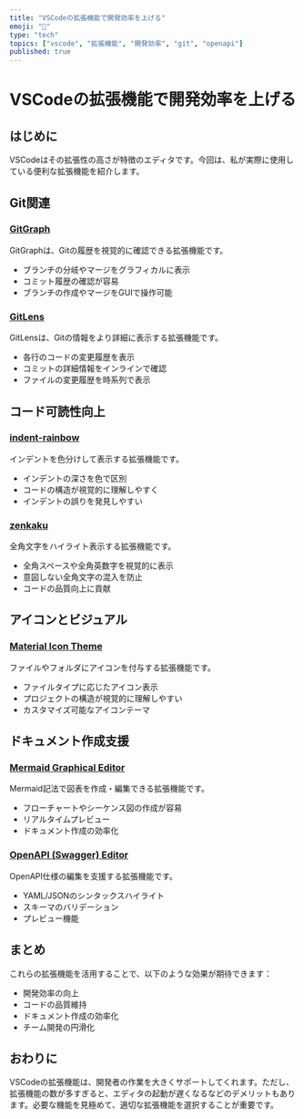 ```yaml
---
title: "VSCodeの拡張機能で開発効率を上げる"
emoji: "🔧"
type: "tech"
topics: ["vscode", "拡張機能", "開発効率", "git", "openapi"]
published: true
---
```


# VSCodeの拡張機能で開発効率を上げる

## はじめに
VSCodeはその拡張性の高さが特徴のエディタです。今回は、私が実際に使用している便利な拡張機能を紹介します。

## Git関連

### [GitGraph](https://marketplace.visualstudio.com/items?itemName=mhutchie.git-graph)
GitGraphは、Gitの履歴を視覚的に確認できる拡張機能です。
- ブランチの分岐やマージをグラフィカルに表示
- コミット履歴の確認が容易
- ブランチの作成やマージをGUIで操作可能

### [GitLens](https://marketplace.visualstudio.com/items?itemName=eamodio.gitlens)
GitLensは、Gitの情報をより詳細に表示する拡張機能です。
- 各行のコードの変更履歴を表示
- コミットの詳細情報をインラインで確認
- ファイルの変更履歴を時系列で表示

## コード可読性向上

### [indent-rainbow](https://marketplace.visualstudio.com/items?itemName=oderwat.indent-rainbow)
インデントを色分けして表示する拡張機能です。
- インデントの深さを色で区別
- コードの構造が視覚的に理解しやすく
- インデントの誤りを発見しやすい

### [zenkaku](https://marketplace.visualstudio.com/items?itemName=mosapride.zenkaku)
全角文字をハイライト表示する拡張機能です。
- 全角スペースや全角英数字を視覚的に表示
- 意図しない全角文字の混入を防止
- コードの品質向上に貢献

## アイコンとビジュアル

### [Material Icon Theme](https://marketplace.visualstudio.com/items?itemName=PKief.material-icon-theme)
ファイルやフォルダにアイコンを付与する拡張機能です。
- ファイルタイプに応じたアイコン表示
- プロジェクトの構造が視覚的に理解しやすい
- カスタマイズ可能なアイコンテーマ

## ドキュメント作成支援

### [Mermaid Graphical Editor](https://marketplace.visualstudio.com/items?itemName=corschenzi.mermaid-graphical-editor)
Mermaid記法で図表を作成・編集できる拡張機能です。
- フローチャートやシーケンス図の作成が容易
- リアルタイムプレビュー
- ドキュメント作成の効率化

### [OpenAPI (Swagger) Editor](https://marketplace.visualstudio.com/items?itemName=42Crunch.vscode-openapi)
OpenAPI仕様の編集を支援する拡張機能です。
- YAML/JSONのシンタックスハイライト
- スキーマのバリデーション
- プレビュー機能

## まとめ
これらの拡張機能を活用することで、以下のような効果が期待できます：
- 開発効率の向上
- コードの品質維持
- ドキュメント作成の効率化
- チーム開発の円滑化

## おわりに
VSCodeの拡張機能は、開発者の作業を大きくサポートしてくれます。ただし、拡張機能の数が多すぎると、エディタの起動が遅くなるなどのデメリットもあります。必要な機能を見極めて、適切な拡張機能を選択することが重要です。